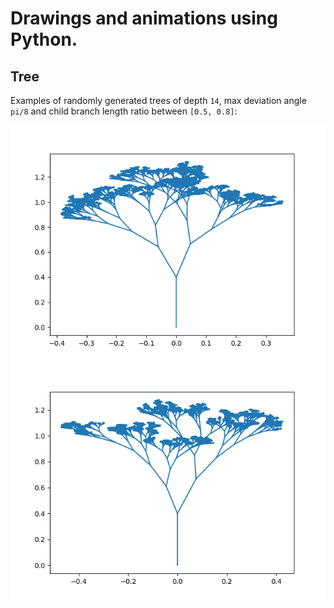 # Drawings and animations using Python.


## Tree
Examples of randomly generated trees of depth `14`, max deviation angle `pi/8` and child branch length ratio between `[0.5, 0.8]`:

![plot](./outputs/tree/tree1.png)
![plot](./outputs/tree/tree2.png)